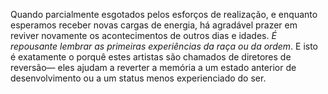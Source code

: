 Quando parcialmente esgotados pelos esforços de realização, e enquanto esperamos receber novas cargas de energia, há agradável prazer em reviver novamente os acontecimentos de outros dias e idades. *É repousante lembrar as primeiras experiências da raça ou da ordem*. E isto é exatamente o porquê estes artistas são chamados de diretores de reversão— eles ajudam a reverter a memória a um estado anterior de desenvolvimento ou a um status  menos experienciado do ser.